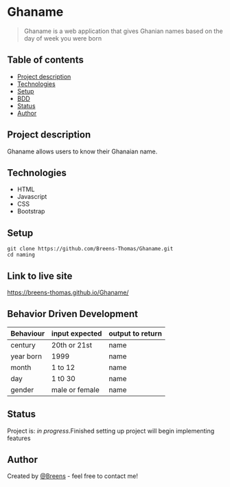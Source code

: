 # Ghaname
> Ghaname is a web application that gives Ghanian names based on the day of week you were born

## Table of contents
* [Project description](#project-description)
* [Technologies](#technologies)
* [Setup](#setup)
* [BDD](#bdd)
* [Status](#status)
* [Author](#author)

## Project description
Ghaname allows users to know their Ghanaian name.

## Technologies
* HTML
* Javascript
* CSS
* Bootstrap

## Setup
````
git clone https://github.com/Breens-Thomas/Ghaname.git
cd naming

````
## Link to live site
https://breens-thomas.github.io/Ghaname/

## Behavior Driven Development
|Behaviour|input expected|output to return|
|---------|--------------|----------------|
|century  | 20th or 21st | name           |
|year born|1999          | name           |
|month    |1 to 12       | name           |
|day      |1 t0 30       | name           |
|gender   |male or female| name           |

## Status
Project is: _in progress_.Finished setting up project will begin implementing features

## Author
Created by [@Breens](https://www.linkedin.com/in/breens-mbaka-b447781b9/) - feel free to contact me!